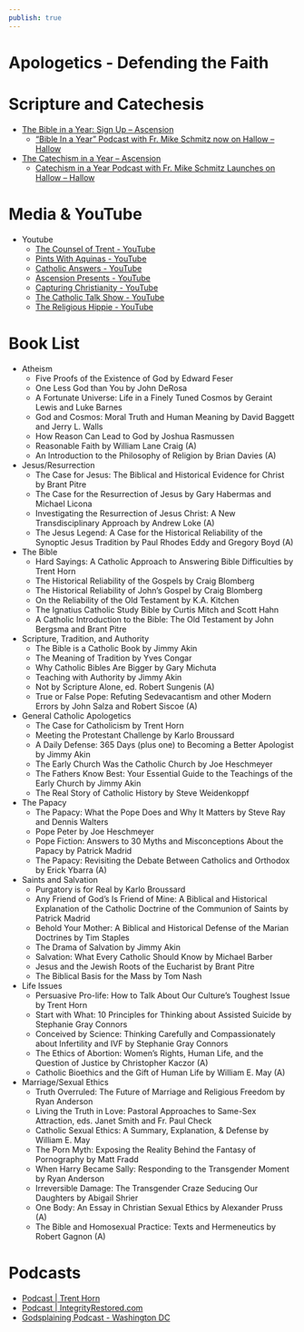 ```yaml
---
publish: true
---
```

# Apologetics - Defending the Faith

# Scripture and Catechesis

- [The Bible in a Year: Sign Up – Ascension](https://ascensionpress.com/pages/biy-registration)
    - [“Bible In a Year” Podcast with Fr. Mike Schmitz now on Hallow – Hallow](https://hallow.com/blog/bible-in-a-year-with-father-mike-schmitz/)
- [The Catechism in a Year – Ascension](https://ascensionpress.com/pages/catechisminayear)
    - [Catechism in a Year Podcast with Fr. Mike Schmitz Launches on Hallow – Hallow](https://hallow.com/blog/catechism-in-a-year-fr-mike-schmitz/)

# Media & YouTube

- Youtube
    - [The Counsel of Trent - YouTube](https://www.youtube.com/@TheCounselofTrent)
    - [Pints With Aquinas - YouTube](https://www.youtube.com/@PintsWithAquinas)
    - [Catholic Answers - YouTube](https://www.youtube.com/@catholiccom)
    - [Ascension Presents - YouTube](https://www.youtube.com/@AscensionPresents)
    - [Capturing Christianity - YouTube](https://www.youtube.com/@CapturingChristianity)
    - [The Catholic Talk Show - YouTube](https://www.youtube.com/@CatholicTalkShow)
    - [The Religious Hippie - YouTube](https://www.youtube.com/@TheReligiousHippie)

# Book List

- Atheism
    - Five Proofs of the Existence of God by Edward Feser
    - One Less God than You by John DeRosa
    - A Fortunate Universe: Life in a Finely Tuned Cosmos by Geraint Lewis and Luke Barnes
    - God and Cosmos: Moral Truth and Human Meaning by David Baggett and Jerry L. Walls
    - How Reason Can Lead to God by Joshua Rasmussen
    - Reasonable Faith by William Lane Craig (A)
    - An Introduction to the Philosophy of Religion by Brian Davies (A)
- Jesus/Resurrection
    - The Case for Jesus: The Biblical and Historical Evidence for Christ by Brant Pitre
    - The Case for the Resurrection of Jesus by Gary Habermas and Michael Licona
    - Investigating the Resurrection of Jesus Christ: A New Transdisciplinary Approach by Andrew Loke (A)
    - The Jesus Legend: A Case for the Historical Reliability of the Synoptic Jesus Tradition by Paul Rhodes Eddy and Gregory Boyd (A)
- The Bible
    - Hard Sayings: A Catholic Approach to Answering Bible Difficulties by Trent Horn
    - The Historical Reliability of the Gospels by Craig Blomberg
    - The Historical Reliability of John’s Gospel by Craig Blomberg
    - On the Reliability of the Old Testament by K.A. Kitchen
    - The Ignatius Catholic Study Bible by Curtis Mitch and Scott Hahn
    - A Catholic Introduction to the Bible: The Old Testament by John Bergsma and Brant Pitre
- Scripture, Tradition, and Authority
    - The Bible is a Catholic Book by Jimmy Akin
    - The Meaning of Tradition by Yves Congar
    - Why Catholic Bibles Are Bigger by Gary Michuta
    - Teaching with Authority by Jimmy Akin
    - Not by Scripture Alone, ed. Robert Sungenis (A)
    - True or False Pope: Refuting Sedevacantism and other Modern Errors by John Salza and Robert Siscoe (A)
- General Catholic Apologetics
    - The Case for Catholicism by Trent Horn
    - Meeting the Protestant Challenge by Karlo Broussard
    - A Daily Defense: 365 Days (plus one) to Becoming a Better Apologist by Jimmy Akin
    - The Early Church Was the Catholic Church by Joe Heschmeyer
    - The Fathers Know Best: Your Essential Guide to the Teachings of the Early Church by Jimmy Akin
    - The Real Story of Catholic History by Steve Weidenkoppf
- The Papacy
    - The Papacy: What the Pope Does and Why It Matters by Steve Ray and Dennis Walters
    - Pope Peter by Joe Heschmeyer
    - Pope Fiction: Answers to 30 Myths and Misconceptions About the Papacy by Patrick Madrid
    - The Papacy: Revisiting the Debate Between Catholics and Orthodox by Erick Ybarra (A)
- Saints and Salvation
    - Purgatory is for Real by Karlo Broussard
    - Any Friend of God’s Is Friend of Mine: A Biblical and Historical Explanation of the Catholic Doctrine of the Communion of Saints by Patrick Madrid
    - Behold Your Mother: A Biblical and Historical Defense of the Marian Doctrines by Tim Staples
    - The Drama of Salvation by Jimmy Akin
    - Salvation: What Every Catholic Should Know by Michael Barber
    - Jesus and the Jewish Roots of the Eucharist by Brant Pitre
    - The Biblical Basis for the Mass by Tom Nash
- Life Issues
    - Persuasive Pro-life: How to Talk About Our Culture’s Toughest Issue by Trent Horn
    - Start with What: 10 Principles for Thinking about Assisted Suicide by Stephanie Gray Connors
    - Conceived by Science: Thinking Carefully and Compassionately about Infertility and IVF by Stephanie Gray Connors
    - The Ethics of Abortion: Women’s Rights, Human Life, and the Question of Justice by Christopher Kaczor (A)
    - Catholic Bioethics and the Gift of Human Life by William E. May (A)
- Marriage/Sexual Ethics
    - Truth Overruled: The Future of Marriage and Religious Freedom by Ryan Anderson
    - Living the Truth in Love: Pastoral Approaches to Same-Sex Attraction, eds. Janet Smith and Fr. Paul Check
    - Catholic Sexual Ethics: A Summary, Explanation, & Defense by William E. May
    - The Porn Myth: Exposing the Reality Behind the Fantasy of Pornography by Matt Fradd
    - When Harry Became Sally: Responding to the Transgender Moment by Ryan Anderson
    - Irreversible Damage: The Transgender Craze Seducing Our Daughters by Abigail Shrier
    - One Body: An Essay in Christian Sexual Ethics by Alexander Pruss (A)
    - The Bible and Homosexual Practice: Texts and Hermeneutics by Robert Gagnon (A)

# Podcasts

- [Podcast | Trent Horn](https://www.trenthorn.com/podcast/)
- [Podcast | IntegrityRestored.com](https://integrityrestored.com/podcasts/)
- [Godsplaining Podcast - Washington DC](https://godsplaining.org/)